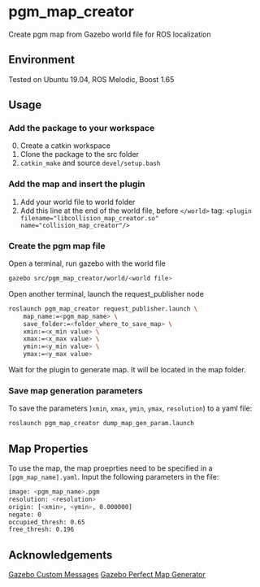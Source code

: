# pgm_map_creator
Create pgm map from Gazebo world file for ROS localization

## Environment
Tested on Ubuntu 19.04, ROS Melodic, Boost 1.65

## Usage

### Add the package to your workspace
0. Create a catkin workspace
1. Clone the package to the src folder
2. `catkin_make` and source `devel/setup.bash`

### Add the map and insert the plugin
1. Add your world file to world folder
2. Add this line at the end of the world file, before `</world>` tag:
`<plugin filename="libcollision_map_creator.so" name="collision_map_creator"/>`

### Create the pgm map file

Open a terminal, run gazebo with the world file

```bash
gazebo src/pgm_map_creator/world/<world file>

```

Open another terminal, launch the request_publisher node

```bash
roslaunch pgm_map_creator request_publisher.launch \
    map_name:=<pgm_map_name> \
    save_folder:=<folder_where_to_save_map> \
    xmin:=<x_min value> \
    xmax:=<x_max value> \
    ymin:=<y_min value> \
    ymax:=<y_max value>
```

Wait for the plugin to generate map. It will be located in the map folder.

### Save map generation parameters

To save the parameters )`xmin`, `xmax`, `ymin`, `ymax`, `resolution`) to a yaml file:

```bash
roslaunch pgm_map_creator dump_map_gen_param.launch
```

## Map Properties

To use the map, the map proeprties need to be specified in a `[pgm_map_name].yaml`.
Input the following parameters in the file:

```bash
image: <pgm_map_name>.pgm
resolution: <resolution>
origin: [<xmin>, <ymin>, 0.000000]
negate: 0
occupied_thresh: 0.65
free_thresh: 0.196
```

## Acknowledgements
[Gazebo Custom Messages](http://gazebosim.org/wiki/Tutorials/1.9/custom_messages)
[Gazebo Perfect Map Generator](https://github.com/koenlek/ros_lemtomap/tree/154c782cf8feb9112bc928e33a59728ca2192489/st_gazebo_perfect_map_generator)

